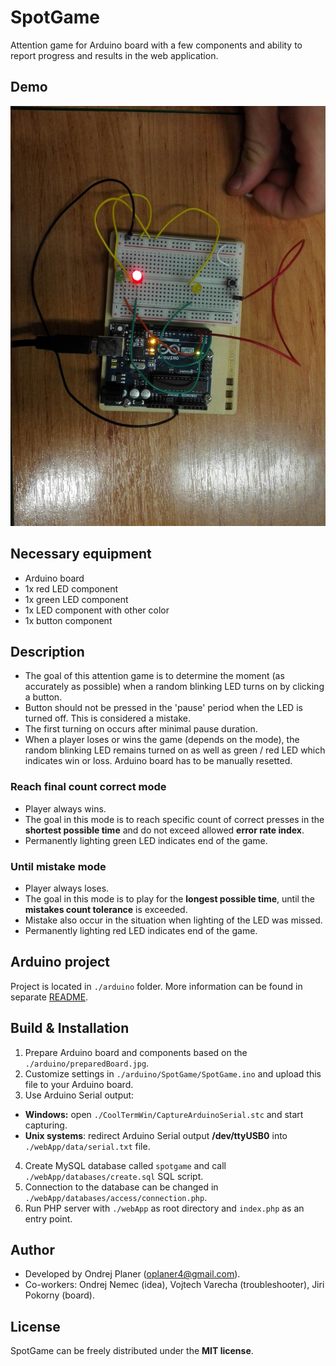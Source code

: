 # SpotGame

Attention game for Arduino board with a few components and ability to report progress and results in the web application.

## Demo

![alt text](https://raw.githubusercontent.com/oplaner4/spotGame/master/arduino/preparedBoard.jpg)

## Necessary equipment
* Arduino board
* 1x red LED component
* 1x green LED component
* 1x LED component with other color
* 1x button component

## Description

* The goal of this attention game is to determine the moment (as accurately as possible) when a random blinking LED turns on by clicking a button.
* Button should not be pressed in the 'pause' period when the LED is turned off. This is considered a mistake.
* The first turning on occurs after minimal pause duration.
* When a player loses or wins the game (depends on the mode), the random blinking LED remains turned on as well as green / red LED which indicates win or loss. Arduino board has to be manually resetted.

### Reach final count correct mode

* Player always wins.
* The goal in this mode is to reach specific count of correct presses in the **shortest possible time** and do not exceed allowed **error rate index**.
* Permanently lighting green LED indicates end of the game.


### Until mistake mode
* Player always loses.
* The goal in this mode is to play for the **longest possible time**, until the **mistakes count tolerance** is exceeded.
* Mistake also occur in the situation when lighting of the LED was missed.
* Permanently lighting red LED indicates end of the game. 

## Arduino project

Project is located in `./arduino` folder. More information can be found in separate [README](https://github.com/oplaner4/spotGame/tree/master/arduino).

## Build & Installation

1) Prepare Arduino board and components based on the `./arduino/preparedBoard.jpg`.
2) Customize settings in `./arduino/SpotGame/SpotGame.ino` and upload this file to your Arduino board.
3) Use Arduino Serial output:
* **Windows:** open `./CoolTermWin/CaptureArduinoSerial.stc` and start capturing.
* **Unix systems**: redirect Arduino Serial output **/dev/ttyUSB0** into `./webApp/data/serial.txt` file.
4) Create MySQL database called `spotgame` and call `./webApp/databases/create.sql` SQL script.
5) Connection to the database can be changed in `./webApp/databases/access/connection.php`.
6) Run PHP server with `./webApp` as root directory and `index.php` as an entry point.

## Author

* Developed by Ondrej Planer ([oplaner4@gmail.com](mailto:oplaner4@gmail.com)).
* Co-workers: Ondrej Nemec (idea), Vojtech Varecha (troubleshooter), Jiri Pokorny (board).

## License

SpotGame can be freely distributed under the **MIT license**.
